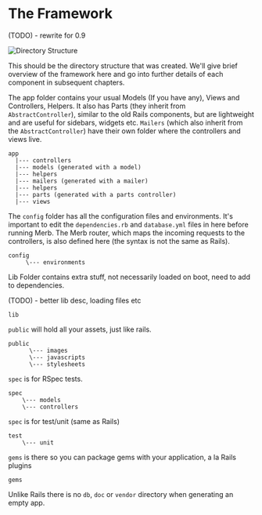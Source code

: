# The Framework
(TODO) - rewrite for 0.9

![Directory Structure](Assets/merb-gen1.png)

This should be the directory structure that was created. We'll give brief overview of the framework here and go into further details of each component in subsequent chapters.


The app folder contains your usual Models (If you have any), Views and Controllers, Helpers. It also has Parts (they inherit from `AbstractController`), similar to the old Rails components, but are lightweight and are useful for sidebars, widgets etc. `Mailers` (which also inherit from the `AbstractController`) have their own folder where the controllers and views live. 

    app
      |--- controllers
      |--- models (generated with a model)
      |--- helpers
      |--- mailers (generated with a mailer)
      |--- helpers
      |--- parts (generated with a parts controller)
      |--- views

The `config` folder has all the configuration files and environments. It's important to edit the `dependencies.rb` and `database.yml` files in here before running Merb. The Merb router, which maps the incoming requests to the controllers, is also defined here (the syntax is not the same as Rails). 

    config
         \--- environments

Lib Folder contains extra stuff, not necessarily loaded on boot, need to add to dependencies. 

(TODO) - better lib desc, loading files etc
    
    lib
    
`public` will hold all your assets, just like rails. 
    
    public
          \--- images
          \--- javascripts
          \--- stylesheets
    
`spec` is for RSpec tests.
    
    spec
        \--- models
        \--- controllers
    
`spec` is for test/unit (same as Rails)
    
    test
        \--- unit
        
`gems` is there so you can package gems with your application, a la Rails plugins
    
    gems
    
 
Unlike Rails there is no `db`, `doc` or `vendor` directory when generating an empty app.